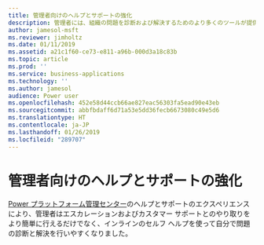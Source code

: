 ```yaml
---
title: 管理者向けのヘルプとサポートの強化
description: 管理者には、組織の問題を診断および解決するためのより多くのツールが提供されます
author: jamesol-msft
ms.reviewer: jimholtz
ms.date: 01/11/2019
ms.assetid: a21c1f60-ce73-e811-a96b-000d3a18c83b
ms.topic: article
ms.prod: ''
ms.service: business-applications
ms.technology: ''
ms.author: jamesol
audience: Power user
ms.openlocfilehash: 452e58d44ccb66ae827eac56303fa5ead90e43eb
ms.sourcegitcommit: abbfbdaff6d71a53e5dd36fecb6673080c49e5d6
ms.translationtype: HT
ms.contentlocale: ja-JP
ms.lasthandoff: 01/26/2019
ms.locfileid: "289707"
---
```

# <a name="enhanced-help-and-support-for-admins"></a>管理者向けのヘルプとサポートの強化




[Power プラットフォーム管理センター](https://go.microsoft.com/fwlink/?linkid=875536)のヘルプとサポートのエクスペリエンスにより、管理者はエスカレーションおよびカスタマー サポートとのやり取りをより簡単に行えるだけでなく、インラインのセルフ ヘルプを使って自分で問題の診断と解決を行いやすくなりました。
